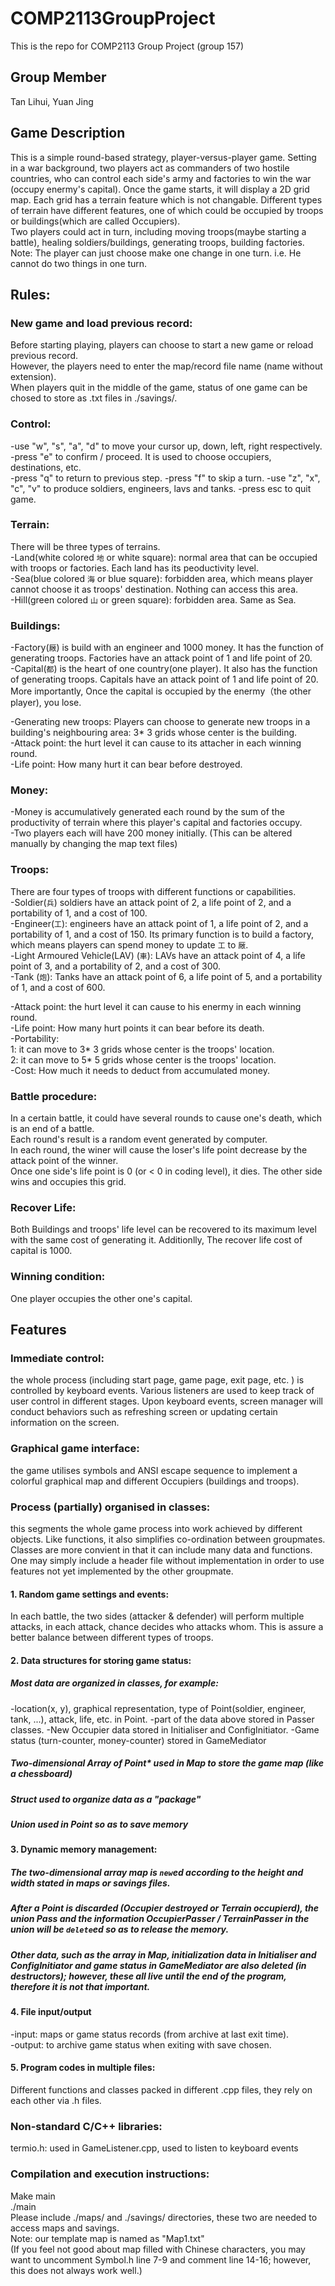 # COMP2113GroupProject
This is the repo for COMP2113 Group Project (group 157)
## Group Member
Tan Lihui, Yuan Jing

## Game Description
This is a simple round-based strategy, player-versus-player game. Setting in a war background, two players act as commanders of two hostile countries, who can control each side's army and factories to win the war (occupy enermy's capital). 
Once the game starts, it will display a 2D grid map. Each grid has a terrain feature which is not changable. Different types of terrain have different features, one of which could be occupied by troops or buildings(which are called Occupiers).  
Two players could act in turn, including moving troops(maybe starting a battle), healing soldiers/buildings, generating troops, building factories.  
Note: The player can just choose make one change in one turn. i.e. He cannot do two things in one turn.  

## Rules: 
### New game and load previous record:  
Before starting playing, players can choose to start a new game or reload previous record.  
However, the players need to enter the map/record file name (name without extension).  
When players quit in the middle of the game, status of one game can be chosed to store as .txt files in ./savings/.

### Control:
-use "w", "s", "a", "d" to move your cursor up, down, left, right respectively.  
-press "e" to confirm / proceed. It is used to choose occupiers, destinations, etc.  
-press "q" to return to previous step. 
-press "f" to skip a turn.
-use "z", "x", "c", "v" to produce soldiers, engineers, lavs and tanks.
-press esc to quit game.  

### Terrain:
There will be three types of terrains.   
-Land(white colored `地` or white square): normal area that can be occupied with troops or factories. Each land has its peoductivity level.  
-Sea(blue colored `海` or blue square): forbidden area, which means player cannot choose it as troops' destination. Nothing can access this area.  
-Hill(green colored `山` or green square): forbidden area. Same as Sea. 


### Buildings:
-Factory(`厰`) is build with an engineer and 1000 money. It has the function of generating troops. Factories have an attack point of 1 and life point of 20.  
-Capital(`都`) is the heart of one country(one player). It also has the function of generating troops. Capitals have an attack point of 1 and life point of 20. More importantly, Once the capital is occupied by the enermy（the other player), you lose.  

-Generating new troops: Players can choose to generate new troops in a building's neighbouring area: 3* 3 grids whose center is the building.  
-Attack point: the hurt level it can cause to its attacher in each winning round.  
-Life point: How many hurt it can bear before destroyed. 

### Money:
-Money is accumulatively generated each round by the sum of the productivity of terrain where this player's capital and factories occupy.  
-Two players each will have 200 money initially. (This can be altered manually by changing the map text files) 

### Troops:
There are four types of troops with different functions or capabilities.  
-Soldier(`兵`) soldiers have an attack point of 2, a life point of 2, and a portability of 1, and a cost of 100.  
-Engineer(`工`): engineers have an attack point of 1, a life point of 2, and a portability of 1, and a cost of 150. Its primary function is to build a factory, which means players can spend money to update `工` to `厰`.  
-Light Armoured Vehicle(LAV) (`車`): LAVs have an attack point of 4, a life point of 3, and a portability of 2, and a cost of 300.  
-Tank (`炮`): Tanks have an attack point of 6, a life point of 5, and a portability of 1, and a cost of 600. 
 
-Attack point: the hurt level it can cause to his enermy in each winning round.  
-Life point: How many hurt points it can bear before its death.  
-Portability:  
1: it can move to 3* 3 grids whose center is the troops' location.  
2: it can move to 5* 5 grids whose center is the troops' location.  
-Cost: How much it needs to deduct from accumulated money.


### Battle procedure:
In a certain battle, it could have several rounds to cause one's death, which is an end of a battle.  
Each round's result is a random event generated by computer.  
In each round, the winer will cause the loser's life point decrease by the attack point of the winner.  
Once one side's life point is 0 (or < 0 in coding level), it dies. The other side wins and occupies this grid.

### Recover Life:
Both Buildings and troops' life level can be recovered to its maximum level with the same cost of generating it. Additionlly, The recover life cost of capital is 1000.

### Winning condition:
One player occupies the other one's capital.

## Features
### Immediate control: 
the whole process (including start page, game page, exit page, etc. ) is controlled by keyboard events. Various listeners are used to keep track of user control in different stages. Upon keyboard events, screen manager will conduct behaviors such as refreshing screen or updating certain information on the screen. 

### Graphical game interface: 
the game utilises symbols and ANSI escape sequence to implement a colorful graphical map and different Occupiers (buildings and troops).

### Process (partially) organised in classes: 
this segments the whole game process into work achieved by different objects. Like functions, it also simplifies co-ordination between groupmates. Classes are more convient in that it can include many data and functions. One may simply include a header file without implementation in order to use features not yet implemented by the other groupmate.

#### 1. Random game settings and events:
In each battle, the two sides (attacker & defender) will perform multiple attacks, in each attack, chance decides who attacks whom. This is assure a better balance between different types of troops. 

#### 2. Data structures for storing game status: 
##### Most data are organized in classes, for example:
-location(x, y), graphical representation, type of Point(soldier, engineer, tank, ...), attack, life, etc. in Point. 
-part of the data above stored in Passer classes.
-New Occupier data stored in Initialiser and ConfigInitiator.
-Game status (turn-counter, money-counter) stored in GameMediator
##### Two-dimensional Array of Point* used in Map to store the game map (like a chessboard)
##### Struct used to organize data as a "package"
##### Union used in Point so as to save memory

#### 3. Dynamic memory management: 
##### The two-dimensional array map is `new`ed according to the height and width stated in maps or savings files.
##### After a Point is discarded (Occupier destroyed or Terrain occupierd), the union Pass and the information OccupierPasser / TerrainPasser in the union will be `delete`ed so as to release the memory. 
##### Other data, such as the array in Map, initialization data in Initialiser and ConfigInitiator and game status in GameMediator are also deleted (in destructors); however, these all live until the end of the program, therefore it is not that important.

#### 4. File input/output
-input: maps or game status records (from archive at last exit time).  
-output: to archive game status when exiting with save chosen.  

#### 5. Program codes in multiple files: 
Different functions and classes packed in different .cpp files, they rely on each other via .h files.


### Non-standard C/C++ libraries:
termio.h: used in GameListener.cpp, used to listen to keyboard events

### Compilation and execution instructions:
Make main  
./main  
Please include ./maps/ and ./savings/ directories, these two are needed to access maps and savings.  
Note: our template map is named as "Map1.txt"  
(If you feel not good about map filled with Chinese characters, you may want to uncomment Symbol.h line 7-9 and comment line 14-16; however, this does not always work well.)
